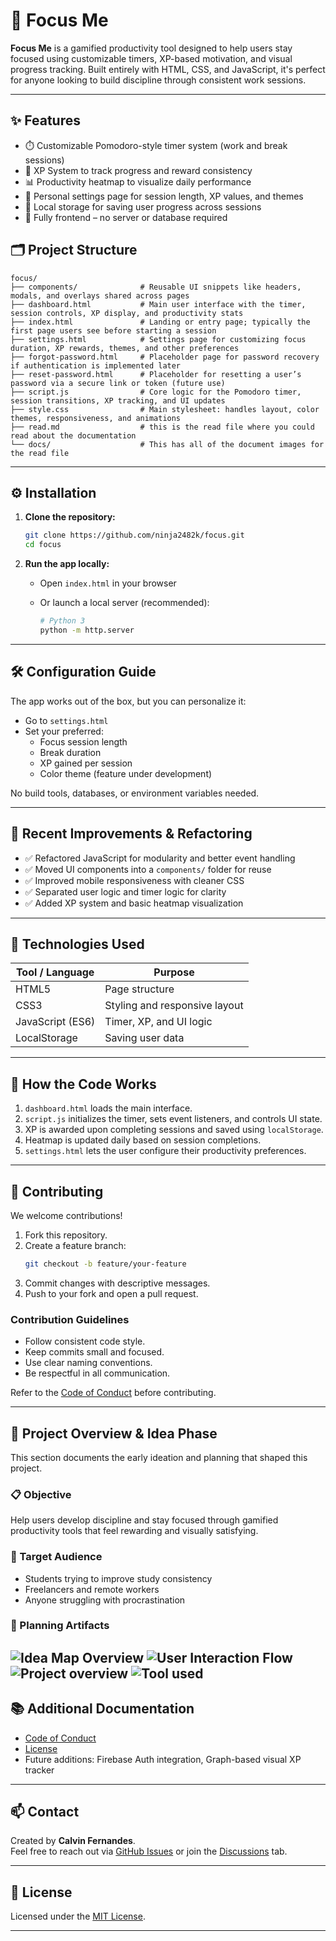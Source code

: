# 🎯 Focus Me

**Focus Me** is a gamified productivity tool designed to help users stay focused using customizable timers, XP-based motivation, and visual progress tracking. Built entirely with HTML, CSS, and JavaScript, it's perfect for anyone looking to build discipline through consistent work sessions.

---

## ✨ Features

- ⏱️ Customizable Pomodoro-style timer system (work and break sessions)
- 🧠 XP System to track progress and reward consistency
- 📊 Productivity heatmap to visualize daily performance
- 🎨 Personal settings page for session length, XP values, and themes
- 💾 Local storage for saving user progress across sessions
- 📱 Fully frontend – no server or database required


## 🗂️ Project Structure

```
focus/
├── components/              # Reusable UI snippets like headers, modals, and overlays shared across pages
├── dashboard.html           # Main user interface with the timer, session controls, XP display, and productivity stats
├── index.html               # Landing or entry page; typically the first page users see before starting a session
├── settings.html            # Settings page for customizing focus duration, XP rewards, themes, and other preferences
├── forgot-password.html     # Placeholder page for password recovery if authentication is implemented later
├── reset-password.html      # Placeholder for resetting a user’s password via a secure link or token (future use)
├── script.js                # Core logic for the Pomodoro timer, session transitions, XP tracking, and UI updates
├── style.css                # Main stylesheet: handles layout, color themes, responsiveness, and animations
├── read.md                  # this is the read file where you could read about the documentation
└── docs/                    # This has all of the document images for the read file 
```

---

## ⚙️ Installation

1. **Clone the repository:**
   ```bash
   git clone https://github.com/ninja2482k/focus.git
   cd focus
   ```

2. **Run the app locally:**
   - Open `index.html` in your browser

   - Or launch a local server (recommended):
     ```bash
     # Python 3
     python -m http.server
     ```

---

## 🛠️ Configuration Guide

The app works out of the box, but you can personalize it:

- Go to `settings.html`
- Set your preferred:
  - Focus session length
  - Break duration
  - XP gained per session
  - Color theme (feature under development)

No build tools, databases, or environment variables needed.

---

## 🔄 Recent Improvements & Refactoring

- ✅ Refactored JavaScript for modularity and better event handling
- ✅ Moved UI components into a `components/` folder for reuse
- ✅ Improved mobile responsiveness with cleaner CSS
- ✅ Separated user logic and timer logic for clarity
- ✅ Added XP system and basic heatmap visualization

---

## 🧰 Technologies Used

| Tool / Language | Purpose                     |
|-----------------|-----------------------------|
| HTML5           | Page structure               |
| CSS3            | Styling and responsive layout|
| JavaScript (ES6)| Timer, XP, and UI logic      |
| LocalStorage    | Saving user data             |

---

## 🧠 How the Code Works

1. `dashboard.html` loads the main interface.
2. `script.js` initializes the timer, sets event listeners, and controls UI state.
3. XP is awarded upon completing sessions and saved using `localStorage`.
4. Heatmap is updated daily based on session completions.
5. `settings.html` lets the user configure their productivity preferences.

---

## 🤝 Contributing

We welcome contributions!

1. Fork this repository.
2. Create a feature branch:
   ```bash
   git checkout -b feature/your-feature
   ```
3. Commit changes with descriptive messages.
4. Push to your fork and open a pull request.

### Contribution Guidelines

- Follow consistent code style.
- Keep commits small and focused.
- Use clear naming conventions.
- Be respectful in all communication.

Refer to the [Code of Conduct](https://github.com/ninja2482k/focus/blob/main/CODE_OF_CONDUCT.md) before contributing.

---

## 🧩 Project Overview & Idea Phase

This section documents the early ideation and planning that shaped this project.

### 📋 Objective
Help users develop discipline and stay focused through gamified productivity tools that feel rewarding and visually satisfying.

### 🎯 Target Audience
- Students trying to improve study consistency
- Freelancers and remote workers
- Anyone struggling with procrastination

### 📌 Planning Artifacts

![Idea Map Overview](docs/app%20ideas%20mind%20map.png)
![User Interaction Flow](docs/user%20web%20flow.png)
![Project overview ](docs/project%20overview.png)
![Tool used](docs/tool%20used.png)
---

## 📚 Additional Documentation

- [Code of Conduct](https://github.com/ninja2482k/focus/blob/main/CODE_OF_CONDUCT.md)
- [License](https://github.com/ninja2482k/focus/blob/main/LICENSE)
- Future additions: Firebase Auth integration, Graph-based visual XP tracker

---

## 📫 Contact

Created by **Calvin Fernandes**.  
Feel free to reach out via [GitHub Issues](https://github.com/ninja2482k/focus/issues) or join the [Discussions](https://github.com/ninja2482k/focus/discussions) tab.

---

## 📜 License

Licensed under the [MIT License](https://github.com/ninja2482k/focus/blob/main/LICENSE).

---